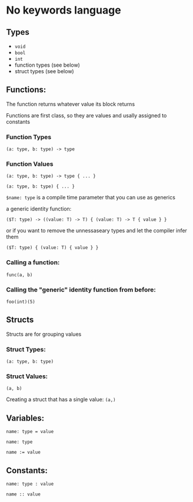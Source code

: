 # No keywords language

## Types
- `void`
- `bool`
- `int`
- function types (see below)
- struct types (see below)

## Functions:

The function returns whatever value its block returns

Functions are first class, so they are values and usally assigned to constants

### Function Types
`(a: type, b: type) -> type`

### Function Values
`(a: type, b: type) -> type { ... }`

`(a: type, b: type) { ... }`

`$name: type` is a compile time parameter that you can use as generics

a generic identity function:

`($T: type) -> ((value: T) -> T) { (value: T) -> T { value } }`

or if you want to remove the unnessaseary types and let the compiler infer them

`($T: type) { (value: T) { value } }`

### Calling a function:
`func(a, b)`

### Calling the "generic" identity function from before:
`foo(int)(5)`

## Structs

Structs are for grouping values

### Struct Types:
`(a: type, b: type)`

### Struct Values:
`(a, b)`

Creating a struct that has a single value: `(a,)`

## Variables:
`name: type = value`

`name: type`

`name := value`

## Constants:

`name: type : value`

`name :: value`
